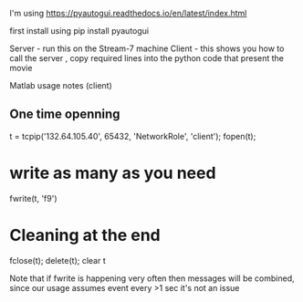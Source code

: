 I'm using https://pyautogui.readthedocs.io/en/latest/index.html

first install using pip install pyautogui

Server - run this on the Stream-7 machine
Client - this shows you how to call the server , copy required lines into the python code that present the movie 

 Matlab usage notes (client)
 ## One time openning 
 t = tcpip('132.64.105.40', 65432, 'NetworkRole', 'client');
 fopen(t);

 # write as many as you need 
 fwrite(t, 'f9')
 # Cleaning at the end 
 fclose(t);
 delete(t);
 clear t

Note that if fwrite is happening very often then messages will be combined, since our usage assumes event every >1 sec it's not an issue
